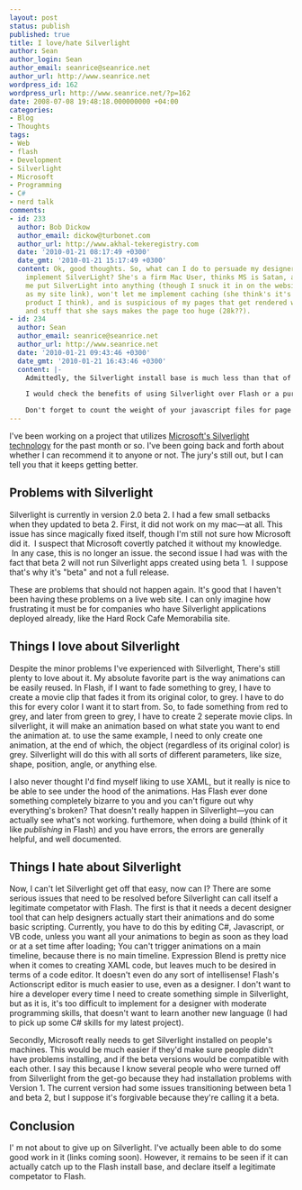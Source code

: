 ```yaml
---
layout: post
status: publish
published: true
title: I love/hate Silverlight
author: Sean
author_login: Sean
author_email: seanrice@seanrice.net
author_url: http://www.seanrice.net
wordpress_id: 162
wordpress_url: http://www.seanrice.net/?p=162
date: 2008-07-08 19:48:18.000000000 +04:00
categories:
- Blog
- Thoughts
tags:
- Web
- flash
- Development
- Silverlight
- Microsoft
- Programming
- C#
- nerd talk
comments:
- id: 233
  author: Bob Dickow
  author_email: dickow@turbonet.com
  author_url: http://www.akhal-tekeregistry.com
  date: '2010-01-21 08:17:49 +0300'
  date_gmt: '2010-01-21 15:17:49 +0300'
  content: Ok, good thoughts. So, what can I do to persuade my designer to let me
    implement SilverLight? She's a firm Mac User, thinks MS is Satan, and won't let
    me put SilverLight into anything (though I snuck it in on the website I cite here
    as my site link), won't let me implement caching (she think's it's a MicroSoft
    product I think), and is suspicious of my pages that get rendered with javascript
    and stuff that she says makes the page too huge (28k??).
- id: 234
  author: Sean
  author_email: seanrice@seanrice.net
  author_url: http://www.seanrice.net
  date: '2010-01-21 09:43:46 +0300'
  date_gmt: '2010-01-21 16:43:46 +0300'
  content: |-
    Admittedly, the Silverlight install base is much less than that of Flash. So, many of your users would need to download a plugin... and that's a problem because they have to leave your site to do that.

    I would check the benefits of using Silverlight over Flash or a pure javascript solution to see if its the right technology for what you want to do. your designer needs to get over their anti-micorosoft slant, but you need to make sure that Silverlight really is the best way to do what you want to do.

    Don't forget to count the weight of your javascript files for page load time! (of course, they only get downloaded once, then cached... so its no big deal)
---
```

I've been working on a project that utilizes <a href="http://www.microsoft.com/silverlight">Microsoft's Silverlight technology</a> for the past month or so. I've been going back and forth about whether I can recommend it to anyone or not. The jury's still out, but I can tell you that it keeps getting better.
<h2>Problems with Silverlight</h2>
Silverlight is currently in version 2.0 beta 2. I had a few small setbacks when they updated to beta 2. First, it did not work on my mac—at all. This issue has since magically fixed itself, though I'm still not sure how Microsoft did it.  I suspect that Microsoft covertly patched it without my knowledge.  In any case, this is no longer an issue. the second issue I had was with the fact that beta 2 will not run Silverlight apps created using beta 1.  I suppose that's why it's "beta" and not a full release.

These are problems that should not happen again. It's good that I haven't been having these problems on a live web site. I can only imagine how frustrating it must be for companies who have Silverlight applications deployed already, like the Hard Rock Cafe Memorabilia site.
<h2>Things I love about Silverlight</h2>
Despite the minor problems I've experienced with Silverlight, There's still plenty to love about it. My absolute favorite part is the way animations can be easily reused.  In Flash, if I want to fade something to grey, I have to create a movie clip that fades it from its original color, to grey. I have to do this for every color I want it to start from.  So, to fade something from red to grey, and later from green to grey, I have to create 2 seperate movie clips. In silverlight, it will make an animation based on what state you want to end the animation at. to use the same example, I need to only create one animation, at the end of which, the object (regardless of its original color) is grey.  Silverlight will do this with all sorts of different parameters, like size, shape, position, angle, or anything else.

I also never thought I'd find myself liking to use XAML, but it really is nice to be able to see under the hood of the animations.  Has Flash ever done something completely bizarre to you and you can't figure out why everything's broken? That doesn't really happen in Silverlight—you can actually see what's not working. furthemore, when doing a build (think of it like <em>publishing</em> in Flash) and you have errors, the errors are generally helpful, and well documented.
<h2>Things I hate about Silverlight</h2>
Now, I can't let Silverlight get off that easy, now can I? There are some serious issues that need to be resolved before Silverlight can call itself a legitimate competator with Flash. The first is that it needs a decent designer tool that can help designers actually start their animations and do some basic scripting. Currently, you have to do this by editing C#, Javascript, or VB code, unless you want all your animations to begin as soon as they load or at a set time after loading; You can't trigger animations on a main timeline, because there is no main timeline. Expression Blend is pretty nice when it comes to creating XAML code, but leaves much to be desired in terms of a code editor. It doesn't even do any sort of intellisense! Flash's Actionscript editor is much easier to use, even as a designer. I don't want to hire a developer every time I need to create something simple in Silverlight, but as it is, it's too difficult to implement for a designer with moderate programming skills, that doesn't want to learn another new language (I had to pick up some C# skills for my latest project).

Secondly, Microsoft really needs to get Silverlight installed on people's machines. This would be much easier if they'd make sure people didn't have problems installing, and if the beta versions would be compatible with each other. I say this because I know several people who were turned off from Silverlight from the get-go because they had installation problems with Version 1. The current version had some issues transitioning between beta 1 and beta 2, but I suppose it's forgivable because they're calling it a beta.
<h2>Conclusion</h2>
I' m not about to give up on Silverlight. I've actually been able to do some good work in it (links coming soon). However, it remains to be seen if it can actually catch up to the Flash install base, and declare itself a legitimate competator to Flash.
